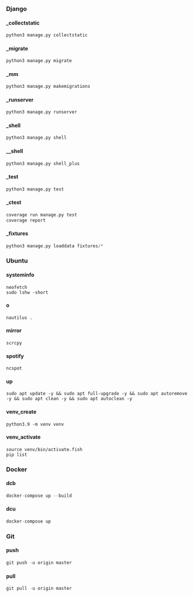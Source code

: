 ### Django

#### _collectstatic
```python
python3 manage.py collectstatic
```
#### _migrate
```python
python3 manage.py migrate
```
#### _mm
```python
python3 manage.py makemigrations
```
#### _runserver
```python
python3 manage.py runserver
```
#### _shell
```python
python3 manage.py shell
```
#### __shell
```python
python3 manage.py shell_plus
```
#### _test
```python
python3 manage.py test
```
#### _ctest
```python
coverage run manage.py test
coverage report
```
#### _fixtures
```python
python3 manage.py loaddata fixtures/*
```


### Ubuntu

#### systeminfo
```shell
neofetch
sudo lshw -short
```
#### o
```shell
nautilus .
```
#### mirror
```shell
scrcpy
```
#### spotify
```shell
ncspot
```
#### up
```shell
sudo apt update -y && sudo apt full-upgrade -y && sudo apt autoremove -y && sudo apt clean -y && sudo apt autoclean -y
```
#### venv_create
```shell
python3.9 -m venv venv
```
#### venv_activate
```shell
source venv/bin/activate.fish
pip list
```

### Docker

#### dcb
```python
docker-compose up --build
```
#### dcu
```python
docker-compose up
```

### Git

#### push
```python
git push -u origin master
```
#### pull
```python
git pull -u origin master
```
